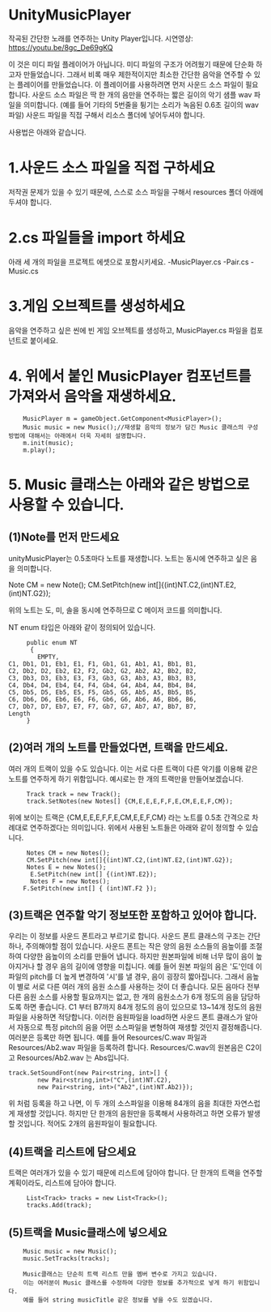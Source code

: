 # UnityMusicPlayer
작곡된 간단한 노래를 연주하는 Unity Player입니다.
시연영상: https://youtu.be/8gc_De69gKQ

이 것은 미디 파일 플레이어가 아닙니다. 미디 파일의 구조가 어려웠기 때문에 단순화 하고자 만들었습니다.
그래서 비록 매우 제한적이지만 최소한 간단한 음악을 연주할 수 있는 플레이어를 만들었습니다.
이 플레이어를 사용하려면 먼저 사운드 소스 파일이 필요합니다.
사운드 소스 파일은 딱 한 개의 음만을 연주하는 짧은 길이의 악기 샘플 wav 파일을 의미합니다.
(예를 들어 기타의 5번줄을 튕기는 소리가 녹음된 0.6초 길이의 wav 파일)
사운드 파일을 직접 구해서 리소스 폴더에 넣어두셔야 합니다.

사용법은 아래와 같습니다.

# 1.사운드 소스 파일을 직접 구하세요
저작권 문제가 있을 수 있기 때문에, 스스로 소스 파일을 구해서 resources 폴더 아래에 두셔야 합니다.


# 2.cs 파일들을 import 하세요
아래 세 개의 파일을 프로젝트 에셋으로 포함시키세요.
-MusicPlayer.cs
-Pair.cs
-Music.cs

# 3.게임 오브젝트를 생성하세요
음악을 연주하고 싶은 씬에 빈 게임 오브젝트를 생성하고, MusicPlayer.cs 파일을 컴포넌트로 붙이세요.

# 4. 위에서 붙인 MusicPlayer 컴포넌트를 가져와서 음악을 재생하세요.

        MusicPlayer m = gameObject.GetComponent<MusicPlayer>();
        Music music = new Music();//재생할 음악의 정보가 담긴 Music 클래스의 구성방법에 대해서는 아래에서 더욱 자세히 설명합니다.
        m.init(music);
        m.play();
        
# 5. Music 클래스는 아래와 같은 방법으로 사용할 수 있습니다.
## (1)Note를 먼저 만드세요
  unityMusicPlayer는 0.5초마다 노트를 재생합니다. 노트는 동시에 연주하고 싶은 음을 의미합니다.
  
  Note CM = new Note();
  CM.SetPitch(new int[]{(int)NT.C2,(int)NT.E2,(int)NT.G2});
  
  위의 노트는 도, 미, 솔을 동시에 연주하므로 C 메이저 코드를 의미합니다.
  
  NT enum 타입은 아래와 같이 정의되어 있습니다.
  
         public enum NT
          {
            EMPTY,
    C1, Db1, D1, Eb1, E1, F1, Gb1, G1, Ab1, A1, Bb1, B1,
    C2, Db2, D2, Eb2, E2, F2, Gb2, G2, Ab2, A2, Bb2, B2,
    C3, Db3, D3, Eb3, E3, F3, Gb3, G3, Ab3, A3, Bb3, B3,
    C4, Db4, D4, Eb4, E4, F4, Gb4, G4, Ab4, A4, Bb4, B4,
    C5, Db5, D5, Eb5, E5, F5, Gb5, G5, Ab5, A5, Bb5, B5,
    C6, Db6, D6, Eb6, E6, F6, Gb6, G6, Ab6, A6, Bb6, B6,
    C7, Db7, D7, Eb7, E7, F7, Gb7, G7, Ab7, A7, Bb7, B7,
    Length
         }
  
## (2)여러 개의 노트를 만들었다면, 트랙을 만드세요.
  여러 개의 트랙이 있을 수도 있습니다. 이는 서로 다른 트랙이 다른 악기를 이용해 같은 노트를 연주하게 하기 위함입니다.
  예시로는 한 개의 트랙만을 만들어보겠습니다.
  
         Track track = new Track();
         track.SetNotes(new Notes[] {CM,E,E,E,F,F,E,CM,E,E,F,CM});
  
  위에 보이는 트랙은  {CM,E,E,E,F,F,E,CM,E,E,F,CM} 라는 노트를 0.5초 간격으로 차례대로 연주하겠다는 의미입니다.
  위에서 사용된 노트들은 아래와 같이 정의할 수 있습니다.
  
         Notes CM = new Notes();
         CM.SetPitch(new int[]{(int)NT.C2,(int)NT.E2,(int)NT.G2});
         Notes E = new Notes();
          E.SetPitch(new int[] {(int)NT.E2});
          Notes F = new Notes();
        F.SetPitch(new int[] { (int)NT.F2 });
  
## (3)트랙은 연주할 악기 정보또한 포함하고 있어야 합니다.
  우리는 이 정보를 사운드 폰트라고 부르기로 합니다.
  사운드 폰트 클래스의 구조는 간단하나, 주의해야할 점이 있습니다.
  사운드 폰트는 작은 양의 음원 소스들의 음높이를 조절하여 다양한 음높이의 소리를 만들어 냅니다.
  하지만 원본파일에 비해 너무 많이 음이 높아지거나 할 경우 음의 길이에 영향을 미칩니다.
  예를 들어 원본 파일의 음은 '도'인데 이 파일의 pitch를 더 높게 변경하여 '시'를 낼 경우, 음이 굉장히 짧아집니다.
   그래서 음높이 별로 서로 다른 여러 개의 음원 소스를 사용하는 것이 더 좋습니다.
   모든 음마다 전부 다른 음원 소스를 사용할 필요까지는 없고, 한 개의 음원소스가 6개 정도의 음을 담당하도록 하면 좋습니다.
   C1 부터 B7까지 84개 정도의 음이 있으므로 13~14개 정도의 음원파일을 사용하면 적당합니다.
   이러한 음원파일을 load하면 사운드 폰트 클래스가 알아서 자동으로 특정 pitch의 음을 어떤 소스파일을 변형하여 재생할 것인지 결정해줍니다.
   여러분은 등록만 하면 됩니다.
   예를 들어  Resources/C.wav 파일과 Resources/Ab2.wav 파일을 등록하려 합니다.
    Resources/C.wav의 원본음은 C2이고 Resources/Ab2.wav 는 Abs입니다.
   
    track.SetSoundFont(new Pair<string, int>[] { 
            new Pair<string,int>("C",(int)NT.C2),
            new Pair<string, int>("Ab2",(int)NT.Ab2)});
    
   위 처럼 등록을 하고 나면, 이 두 개의 소스파일을 이용해 84개의 음을 최대한 자연스럽게 재생할 것입니다.
   하지만 단 한개의 음원만을 등록해서 사용하려고 하면 오류가 발생할 것입니다.
   적어도 2개의 음원파일이 필요합니다.
 ## (4)트랙을 리스트에 담으세요
 트랙은 여러개가 있을 수 있기 때문에 리스트에 담아야 합니다. 단 한개의 트랙을 연주할 계획이라도, 리스트에 담아야 합니다.
 
         List<Track> tracks = new List<Track>();
         tracks.Add(track);
  
## (5)트랙을 Music클래스에 넣으세요
        Music music = new Music();
        music.SetTracks(tracks);
        
        Music클래스는 단순히 트랙 리스트 만을 멤버 변수로 가지고 있습니다.
        이는 여러분이 Music 클래스를 수정하여 다양한 정보를 추가적으로 넣게 하기 위함입니다.
        예를 들어 string musicTitle 같은 정보를 넣을 수도 있겠습니다.
